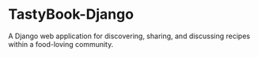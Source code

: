 # TastyBook-Django
A Django web application for discovering, sharing, and discussing recipes within a food-loving community.
